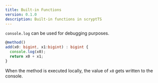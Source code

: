 ```yaml
---
title: Built-in Functions
version: 0.1.0
description: Built-in functions in scryptTS
---
```


`console.log` can be used for debugging purposes.

```ts
@method()
add(x0: bigint, x1:bigint) : bigint {
  console.log(x0);
  return x0 + x1;
}
```

When the method is executed locally, the value of `x0` gets written to the console.
